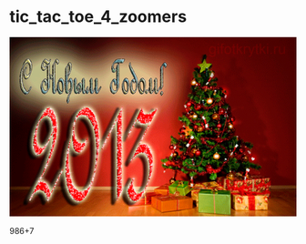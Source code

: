 # tic_tac_toe_4_zoomers

<img src="https://github.com/WhoReadThisWillDie/tic_tac_toe_4_zoomers/blob/main/200.gif"/>

986+7
